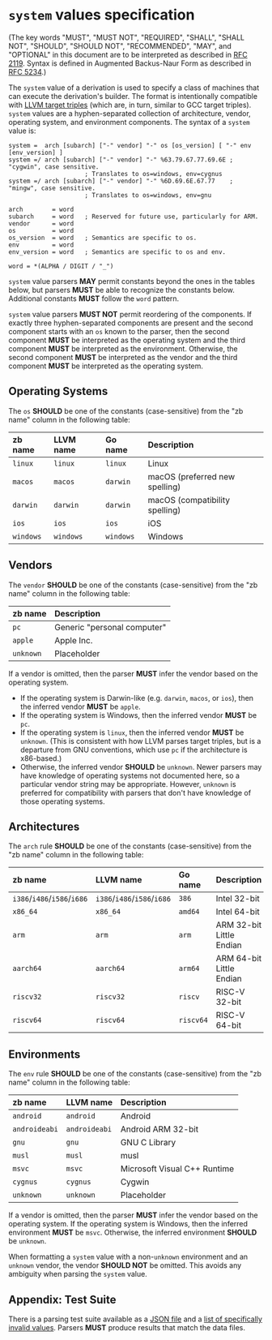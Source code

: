 # `system` values specification

(The key words "MUST", "MUST NOT", "REQUIRED", "SHALL", "SHALL NOT",
"SHOULD", "SHOULD NOT", "RECOMMENDED", "MAY", and "OPTIONAL" in this
document are to be interpreted as described in [RFC 2119][].
Syntax is defined in Augmented Backus-Naur Form as described in [RFC 5234][].)

The `system` value of a derivation is used to specify a class of machines that can execute the derivation's builder.
The format is intentionally compatible with [LLVM target triples][]
(which are, in turn, similar to GCC target triples).
`system` values are a hyphen-separated collection of architecture, vendor, operating system, and environment components.
The syntax of a `system` value is:

```abnf
system =  arch [subarch] ["-" vendor] "-" os [os_version] [ "-" env [env_version] ]
system =/ arch [subarch] ["-" vendor] "-" %63.79.67.77.69.6E ; "cygwin", case sensitive.
                     ; Translates to os=windows, env=cygnus
system =/ arch [subarch] ["-" vendor] "-" %6D.69.6E.67.77    ; "mingw", case sensitive.
                     ; Translates to os=windows, env=gnu

arch        = word
subarch     = word   ; Reserved for future use, particularly for ARM.
vendor      = word
os          = word
os_version  = word   ; Semantics are specific to os.
env         = word
env_version = word   ; Semantics are specific to os and env.

word = *(ALPHA / DIGIT / "_")
```

`system` value parsers **MAY** permit constants beyond the ones in the tables below,
but parsers **MUST** be able to recognize the constants below.
Additional constants **MUST** follow the `word` pattern.

`system` value parsers **MUST NOT** permit reordering of the components.
If exactly three hyphen-separated components are present and the second component starts with an `os` known to the parser,
then the second component **MUST** be interpreted as the operating system
and the third component **MUST** be interpreted as the environment.
Otherwise, the second component **MUST** be interpreted as the vendor
and the third component **MUST** be interpreted as the operating system.

[RFC 2119]: https://datatracker.ietf.org/doc/html/rfc2119
[RFC 5234]: https://datatracker.ietf.org/doc/html/rfc5234
[LLVM target triples]: https://clang.llvm.org/docs/CrossCompilation.html#target-triple

## Operating Systems

The `os` **SHOULD** be one of the constants (case-sensitive) from the "zb name" column in the following table:

| zb name   | LLVM name | Go name   | Description                          |
| :-------- | :-------- | :-------- | :----------------------------------- |
| `linux`   | `linux`   | `linux`   | Linux                                |
| `macos`   | `macos`   | `darwin`  | macOS (preferred new spelling)       |
| `darwin`  | `darwin`  | `darwin`  | macOS (compatibility spelling)       |
| `ios`     | `ios`     | `ios`     | iOS                                  |
| `windows` | `windows` | `windows` | Windows                              |

## Vendors

The `vendor` **SHOULD** be one of the constants (case-sensitive) from the "zb name" column in the following table:

| zb name   | Description                 |
| :-------- | :-------------------------- |
| `pc`      | Generic "personal computer" |
| `apple`   | Apple Inc.                  |
| `unknown` | Placeholder                 |

If a vendor is omitted, then the parser **MUST** infer the vendor based on the operating system.

- If the operating system is Darwin-like (e.g. `darwin`, `macos`, or `ios`),
  then the inferred vendor **MUST** be `apple`.
- If the operating system is Windows, then the inferred vendor **MUST** be `pc`.
- If the operating system is `linux`, then the inferred vendor **MUST** be `unknown`.
  (This is consistent with how LLVM parses target triples,
  but is a departure from GNU conventions,
  which use `pc` if the architecture is x86-based.)
- Otherwise, the inferred vendor **SHOULD** be `unknown`.
  Newer parsers may have knowledge of operating systems not documented here,
  so a particular vendor string may be appropriate.
  However, `unknown` is preferred
  for compatibility with parsers that don't have knowledge of those operating systems.

## Architectures

The `arch` rule **SHOULD** be one of the constants (case-sensitive) from the "zb name" column in the following table:

| zb name                     | LLVM name                   | Go name   | Description              |
| :-------------------------- | :-------------------------- | :-------- | :----------------------- |
| `i386`/`i486`/`i586`/`i686` | `i386`/`i486`/`i586`/`i686` | `386`     | Intel 32-bit             |
| `x86_64`                    | `x86_64`                    | `amd64`   | Intel 64-bit             |
| `arm`                       | `arm`                       | `arm`     | ARM 32-bit Little Endian |
| `aarch64`                   | `aarch64`                   | `arm64`   | ARM 64-bit Little Endian |
| `riscv32`                   | `riscv32`                   | `riscv`   | RISC-V 32-bit            |
| `riscv64`                   | `riscv64`                   | `riscv64` | RISC-V 64-bit            |

## Environments

The `env` rule **SHOULD** be one of the constants (case-sensitive) from the "zb name" column in the following table:

| zb name       | LLVM name     | Description                  |
| :------------ | :------------ | :--------------------------- |
| `android`     | `android`     | Android                      |
| `androideabi` | `androideabi` | Android ARM 32-bit           |
| `gnu`         | `gnu`         | GNU C Library                |
| `musl`        | `musl`        | musl                         |
| `msvc`        | `msvc`        | Microsoft Visual C++ Runtime |
| `cygnus`      | `cygnus`      | Cygwin                       |
| `unknown`     | `unknown`     | Placeholder                  |

If a vendor is omitted, then the parser **MUST** infer the vendor based on the operating system.
If the operating system is Windows, then the inferred environment **MUST** be `msvc`.
Otherwise, the inferred environment **SHOULD** be `unknown`.

When formatting a `system` value with a non-`unknown` environment and an `unknown` vendor,
the vendor **SHOULD NOT** be omitted.
This avoids any ambiguity when parsing the `system` value.

## Appendix: Test Suite

There is a parsing test suite available as a [JSON file](testdata/known_triples.jwcc)
and a [list of specifically invalid values](testdata/bad_triples.jwcc).
Parsers **MUST** produce results that match the data files.
